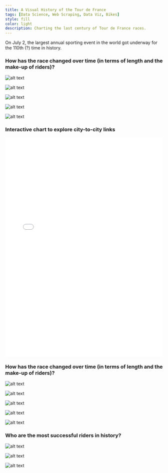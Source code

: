 ```yaml
---
title: A Visual History of the Tour de France
tags: [Data Science, Web Scraping, Data Viz, Bikes]
style: fill
color: light
description: Charting the last century of Tour de France races.
---
```



On July 2, the largest annual sporting event in the world got underway for the 110th (?) time in history. 


### How has the race changed over time (in terms of length and the make-up of riders)?

![alt text](https://raw.githubusercontent.com/yontartu/tour-de-france/master/img/00_num_stages_over_time.png)

![alt text](https://raw.githubusercontent.com/yontartu/tour-de-france/master/img/04_nationalities_of_riders.png)

![alt text](https://raw.githubusercontent.com/yontartu/tour-de-france/master/img/05_euro_riders.png)

![alt text](https://raw.githubusercontent.com/yontartu/tour-de-france/master/img/06_noneuro_riders.png)

![alt text](https://raw.githubusercontent.com/yontartu/tour-de-france/master/img/07_nationality_mixture_over_time.png)


### Interactive chart to explore city-to-city links

<iframe src="/images/tdf/chord.html"
    sandbox="allow-same-origin allow-scripts"
    width="100%"
    height="700"
    scrolling="no"
    seamless="seamless"
    frameborder="0">
</iframe>



### How has the race changed over time (in terms of length and the make-up of riders)?

![alt text](https://raw.githubusercontent.com/yontartu/tour-de-france/master/img/00_num_stages_over_time.png)

![alt text](https://raw.githubusercontent.com/yontartu/tour-de-france/master/img/04_nationalities_of_riders.png)

![alt text](https://raw.githubusercontent.com/yontartu/tour-de-france/master/img/05_euro_riders.png)

![alt text](https://raw.githubusercontent.com/yontartu/tour-de-france/master/img/06_noneuro_riders.png)

![alt text](https://raw.githubusercontent.com/yontartu/tour-de-france/master/img/07_nationality_mixture_over_time.png)


### Who are the most successful riders in history?

![alt text](https://raw.githubusercontent.com/yontartu/tour-de-france/master/img/13_lifetime_jersey_winners.png)

![alt text](https://raw.githubusercontent.com/yontartu/tour-de-france/master/img/01_cumulative_yellow_jerseys_over_time.png)

![alt text](https://raw.githubusercontent.com/yontartu/tour-de-france/master/img/02_rankings_2018.png)




